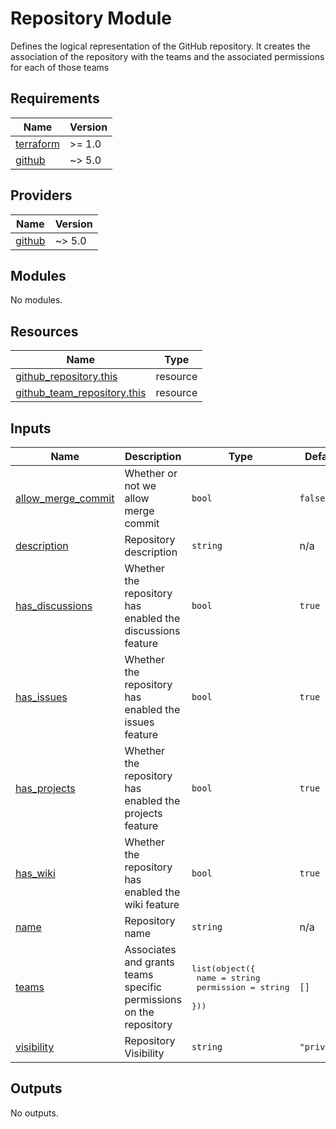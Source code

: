 <!-- BEGIN_TF_DOCS -->
# Repository Module

Defines the logical representation of the GitHub repository. It creates the
association of the repository with the teams and the associated permissions for
each of those teams

## Requirements

| Name | Version |
|------|---------|
| <a name="requirement_terraform"></a> [terraform](#requirement\_terraform) | >= 1.0 |
| <a name="requirement_github"></a> [github](#requirement\_github) | ~> 5.0 |

## Providers

| Name | Version |
|------|---------|
| <a name="provider_github"></a> [github](#provider\_github) | ~> 5.0 |

## Modules

No modules.

## Resources

| Name | Type |
|------|------|
| [github_repository.this](https://registry.terraform.io/providers/integrations/github/latest/docs/resources/repository) | resource |
| [github_team_repository.this](https://registry.terraform.io/providers/integrations/github/latest/docs/resources/team_repository) | resource |

## Inputs

| Name | Description | Type | Default | Required |
|------|-------------|------|---------|:--------:|
| <a name="input_allow_merge_commit"></a> [allow\_merge\_commit](#input\_allow\_merge\_commit) | Whether or not we allow merge commit | `bool` | `false` | no |
| <a name="input_description"></a> [description](#input\_description) | Repository description | `string` | n/a | yes |
| <a name="input_has_discussions"></a> [has\_discussions](#input\_has\_discussions) | Whether the repository has enabled the discussions feature | `bool` | `true` | no |
| <a name="input_has_issues"></a> [has\_issues](#input\_has\_issues) | Whether the repository has enabled the issues feature | `bool` | `true` | no |
| <a name="input_has_projects"></a> [has\_projects](#input\_has\_projects) | Whether the repository has enabled the projects feature | `bool` | `true` | no |
| <a name="input_has_wiki"></a> [has\_wiki](#input\_has\_wiki) | Whether the repository has enabled the wiki feature | `bool` | `true` | no |
| <a name="input_name"></a> [name](#input\_name) | Repository name | `string` | n/a | yes |
| <a name="input_teams"></a> [teams](#input\_teams) | Associates and grants teams specific permissions on the repository | <pre>list(object({<br>    name       = string<br>    permission = string<br>  }))</pre> | `[]` | no |
| <a name="input_visibility"></a> [visibility](#input\_visibility) | Repository Visibility | `string` | `"private"` | no |

## Outputs

No outputs.
<!-- END_TF_DOCS -->